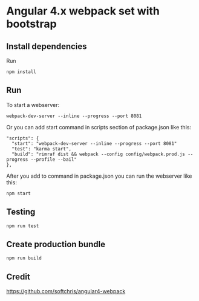 # Angular 4.x webpack set with bootstrap
## Install dependencies
Run
```
npm install
```
## Run
To start a webserver:
```
webpack-dev-server --inline --progress --port 8081
```
Or you can add start command in scripts section of package.json like this:
```
"scripts": {
  "start": "webpack-dev-server --inline --progress --port 8081"
  "test": "karma start",
  "build": "rimraf dist && webpack --config config/webpack.prod.js --progress --profile --bail"
},
```

After you add to command in package.json you can run the webserver like this:
```
npm start
```
## Testing
```
npm run test
```
## Create production bundle
```
npm run build
```  
## Credit
https://github.com/softchris/angular4-webpack
